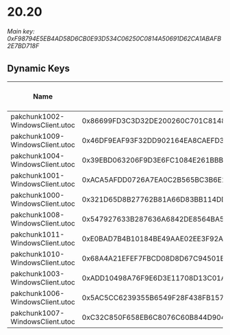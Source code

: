 # 20.20

###### *Main key: 0xF98794E5EB4AD58D6CB0E93D534C06250C0814A50691D62CA1ABAFB2E7BD718F*

## Dynamic Keys

| Name                            | Key                                                                | High Res Textures |
|---------------------------------|--------------------------------------------------------------------|-------------------|
| pakchunk1002-WindowsClient.utoc | 0x86699FD3C3D32DE200260C701C8148D77D63CDCCB549B8AB5BA13326D9B5B5E3 | ❌                 |
| pakchunk1009-WindowsClient.utoc | 0x46DF9EAF93F32DD902164EA8CAEFD3EC08CC8586FC253EFCAEAB575E4F5B2035 | ❌                 |
| pakchunk1004-WindowsClient.utoc | 0x39EBD063206F9D3E6FC1084E261BBBE24E5337013AA5EE20BBAA2461805EA467 | ❌                 |
| pakchunk1001-WindowsClient.utoc | 0xACA5AFDD0726A7EA0C2B565BC3B6E13EB352885368359C88957516EF766B5279 | ❌                 |
| pakchunk1000-WindowsClient.utoc | 0x321D65D8B27762B81A66D83BB114DDF177819157320378B4F3D8192A44EBD603 | ❌                 |
| pakchunk1008-WindowsClient.utoc | 0x547927633B287636A6842DE8564BA52FBB0CA6C464C3D65C09C4A0BAFF5B6523 | ❌                 |
| pakchunk1011-WindowsClient.utoc | 0xE0BAD7B4B10184BE49AAE02EE3F92AD438216F8FF7E796113ADDDC89783ECAC1 | ❌                 |
| pakchunk1010-WindowsClient.utoc | 0x68A4A21EFEF7FBCD08D8D67C94501B57B091C9118EE0B37D27B6BA823879D5BE | ❌                 |
| pakchunk1003-WindowsClient.utoc | 0xADD10498A76F9E6D3E11708D13C01A2F75CEBD559F2DD31539F6582A3E0ACF08 | ❌                 |
| pakchunk1006-WindowsClient.utoc | 0x5AC5CC6239355B6549F28F438FB157B1A2AF1CD787C9DAF6909122C0F4483305 | ❌                 |
| pakchunk1007-WindowsClient.utoc | 0xC32C850F658EB6C8076C60B844D904BCB14D81B65685199CBBC9501E0D140453 | ❌                 |
